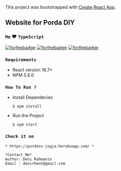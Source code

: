 This project was bootstrapped with [Create React App](https://github.com/facebook/create-react-app).

## Website for Porda DIY

### `Me` :heart: `TypeScript`

[![forthebadge](https://forthebadge.com/images/badges/built-with-love.svg)](https://forthebadge.com) [![forthebadge](https://forthebadge.com/images/badges/for-you.svg)](https://forthebadge.com) [![forthebadge](https://forthebadge.com/images/badges/check-it-out.svg)](https://forthebadge.com)


### `Requirements`
   - React version 16.7+
   - NPM 5.6.0

### `How To Run ?`
   - Install Dependecies
     ```shell
     $ npm install
     ```
   - Run the Project
     ```shell
     $ npm start
     ```
### `Check it on`
    
    * https://pordaxv-jogja.herokuapp.com/ *

```shell
*Contact Me*
Author: Deni Rahmanto
Email : denirhmnt@gmail.com
```
